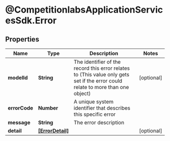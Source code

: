 # @CompetitionlabsApplicationServicesSdk.Error

## Properties

Name | Type | Description | Notes
------------ | ------------- | ------------- | -------------
**modelId** | **String** | The identifier of the record this error relates to (This value only gets set if the error could relate to more than one object) | [optional] 
**errorCode** | **Number** | A unique system identifier that describes this specific error | 
**message** | **String** | The error description | 
**detail** | [**[ErrorDetail]**](ErrorDetail.md) |  | [optional] 


